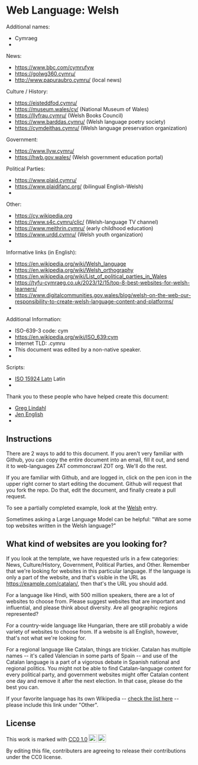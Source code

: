 # Web Language: Welsh

Additional names:
- Cymraeg
- 

News:
- https://www.bbc.com/cymrufyw
- https://golwg360.cymru/
- http://www.papuraubro.cymru/ (local news)

Culture / History:
- https://eisteddfod.cymru/
- https://museum.wales/cy/ (National Museum of Wales)
- https://llyfrau.cymru/ (Welsh Books Council)
- https://www.barddas.cymru/ (Welsh language poetry society)
- https://cymdeithas.cymru/ (Welsh language preservation organization)

Government:
- https://www.llyw.cymru/
- https://hwb.gov.wales/ (Welsh government education portal)

Political Parties:
- https://www.plaid.cymru/
- https://www.plaidifanc.org/ (bilingual English-Welsh)
- 

Other:
- https://cy.wikipedia.org
- https://www.s4c.cymru/clic/ (Welsh-language TV channel)
- https://www.meithrin.cymru/ (early childhood education)
- https://www.urdd.cymru/ (Welsh youth organization)
- 

Informative links (in English):
- https://en.wikipedia.org/wiki/Welsh_language
- https://en.wikipedia.org/wiki/Welsh_orthography
- https://en.wikipedia.org/wiki/List_of_political_parties_in_Wales
- https://tyfu-cymraeg.co.uk/2023/12/15/top-8-best-websites-for-welsh-learners/
- https://www.digitalcommunities.gov.wales/blog/welsh-on-the-web-our-responsibility-to-create-welsh-language-content-and-platforms/
- 

Additional Information:
- ISO-639-3 code: cym
- https://en.wikipedia.org/wiki/ISO_639:cym
- Internet TLD: .cymru
- This document was edited by a non-native speaker.
- 

Scripts:
- <a href="https://en.wikipedia.org/wiki/ISO_15924">ISO 15924 Latn</a> Latin
- 

Thank you to these people who have helped create this document:
- [Greg Lindahl](https://github.com/wumpus)
- [Jen English](https://github.com/jenenglish)
- 

## Instructions

There are 2 ways to add to this document. If you aren't very familiar
with Github, you can copy the entire document into an email, fill it
out, and send it to web-languages ZAT commoncrawl ZOT org. We'll do the rest.

If you are familiar with Github, and are logged in, click on the pen
icon in the upper right corner to start editing the document.
Github will request that you fork the repo. Do that, edit the
document, and finally create a pull request.

To see a partially completed example, look at the
[Welsh](../living/welsh.md) entry.

Sometimes asking a Large Language Model can be helpful: "What are some
top websites written in the Welsh language?"

## What kind of websites are you looking for?

If you look at the template, we have requested urls in a few
categories: News, Culture/History, Government, Political Parties, and
Other. Remember that we're looking for websites in this particular
language. If the language is only a part of the website, and that's
visible in the URL as https://example.com/catalan/, then that's the
URL you should add.

For a language like Hindi, with 500 million speakers, there are a lot
of websites to choose from. Please suggest websites that are important
and influential, and please think about diversity. Are all geographic
regions represented?

For a country-wide language like Hungarian, there are still probably a
wide variety of websites to choose from. If a website is all English,
however, that's not what we're looking for.

For a regional language like Catalan, things are trickier. Catalan has
multiple names -- it's called Valencian in some parts of Spain -- and
use of the Catalan language is a part of a vigorous debate in Spanish
national and regional politics. You might not be able to find
Catalan-language content for every political party, and government
websites might offer Catalan content one day and remove it after
the next election. In that case, please do the best you can.

If your favorite language has its own Wikipedia -- [check the list here](https://en.wikipedia.org/wiki/List_of_Wikipedias) --
please include this link under "Other".

## License

<p xmlns:cc="http://creativecommons.org/ns#" >This work is marked with <a href="https://creativecommons.org/publicdomain/zero/1.0/?ref=chooser-v1" target="_blank" rel="license noopener noreferrer" style="display:inline-block;">CC0 1.0<img style="height:22px!important;margin-left:3px;vertical-align:text-bottom;" src="https://mirrors.creativecommons.org/presskit/icons/cc.svg?ref=chooser-v1" alt=""><img style="height:22px!important;margin-left:3px;vertical-align:text-bottom;" src="https://mirrors.creativecommons.org/presskit/icons/zero.svg?ref=chooser-v1" alt=""></a></p>

By editing this file, contributers are agreeing to release their contributions under the CC0 license.
